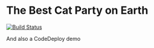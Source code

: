 # The Best Cat Party on Earth

[![Build Status](https://travis-ci.org/travis-ci/cat-party.svg?branch=master)](https://travis-ci.org/travis-ci/cat-party)

And also a CodeDeploy demo

